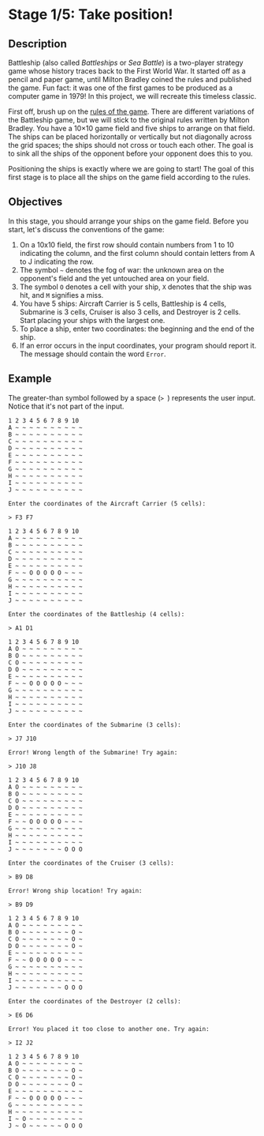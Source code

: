 # Stage 1/5: Take position!
## Description
Battleship (also called <i>Battleships</i> or <i>Sea Battle</i>) is a two-player strategy game whose history traces back to the First World War. It started off as a pencil and paper game, until Milton Bradley coined the rules and published the game. Fun fact: it was one of the first games to be produced as a computer game in 1979! In this project, we will recreate this timeless classic.

First off, brush up on the <a href="https://en.wikipedia.org/wiki/Battleship_(game)">rules of the game</a>. There are different variations of the Battleship game, but we will stick to the original rules written by Milton Bradley. You have a 10×10 game field and five ships to arrange on that field. The ships can be placed horizontally or vertically but not diagonally across the grid spaces; the ships should not cross or touch each other. The goal is to sink all the ships of the opponent before your opponent does this to you.

Positioning the ships is exactly where we are going to start! The goal of this first stage is to place all the ships on the game field according to the rules.

## Objectives
In this stage, you should arrange your ships on the game field. Before you start, let's discuss the conventions of the game:

1. On a 10x10 field, the first row should contain numbers from 1 to 10 indicating the column, and the first column should contain letters from A to J indicating the row.
2. The symbol `~` denotes the fog of war: the unknown area on the opponent's field and the yet untouched area on your field.
3. The symbol `O` denotes a cell with your ship, `X` denotes that the ship was hit, and `M` signifies a miss.
4. You have 5 ships: Aircraft Carrier is 5 cells, Battleship is 4 cells, Submarine is 3 cells, Cruiser is also 3 cells, and Destroyer is 2 cells. Start placing your ships with the largest one.
5. To place a ship, enter two coordinates: the beginning and the end of the ship.
6. If an error occurs in the input coordinates, your program should report it. The message should contain the word `Error`.

## Example
The greater-than symbol followed by a space (`> `) represents the user input. Notice that it's not part of the input.
```
1 2 3 4 5 6 7 8 9 10
A ~ ~ ~ ~ ~ ~ ~ ~ ~ ~
B ~ ~ ~ ~ ~ ~ ~ ~ ~ ~
C ~ ~ ~ ~ ~ ~ ~ ~ ~ ~
D ~ ~ ~ ~ ~ ~ ~ ~ ~ ~
E ~ ~ ~ ~ ~ ~ ~ ~ ~ ~
F ~ ~ ~ ~ ~ ~ ~ ~ ~ ~
G ~ ~ ~ ~ ~ ~ ~ ~ ~ ~
H ~ ~ ~ ~ ~ ~ ~ ~ ~ ~
I ~ ~ ~ ~ ~ ~ ~ ~ ~ ~
J ~ ~ ~ ~ ~ ~ ~ ~ ~ ~

Enter the coordinates of the Aircraft Carrier (5 cells):

> F3 F7

1 2 3 4 5 6 7 8 9 10
A ~ ~ ~ ~ ~ ~ ~ ~ ~ ~
B ~ ~ ~ ~ ~ ~ ~ ~ ~ ~
C ~ ~ ~ ~ ~ ~ ~ ~ ~ ~
D ~ ~ ~ ~ ~ ~ ~ ~ ~ ~
E ~ ~ ~ ~ ~ ~ ~ ~ ~ ~
F ~ ~ O O O O O ~ ~ ~
G ~ ~ ~ ~ ~ ~ ~ ~ ~ ~
H ~ ~ ~ ~ ~ ~ ~ ~ ~ ~
I ~ ~ ~ ~ ~ ~ ~ ~ ~ ~
J ~ ~ ~ ~ ~ ~ ~ ~ ~ ~

Enter the coordinates of the Battleship (4 cells):

> A1 D1

1 2 3 4 5 6 7 8 9 10
A O ~ ~ ~ ~ ~ ~ ~ ~ ~
B O ~ ~ ~ ~ ~ ~ ~ ~ ~
C O ~ ~ ~ ~ ~ ~ ~ ~ ~
D O ~ ~ ~ ~ ~ ~ ~ ~ ~
E ~ ~ ~ ~ ~ ~ ~ ~ ~ ~
F ~ ~ O O O O O ~ ~ ~
G ~ ~ ~ ~ ~ ~ ~ ~ ~ ~
H ~ ~ ~ ~ ~ ~ ~ ~ ~ ~
I ~ ~ ~ ~ ~ ~ ~ ~ ~ ~
J ~ ~ ~ ~ ~ ~ ~ ~ ~ ~

Enter the coordinates of the Submarine (3 cells):

> J7 J10

Error! Wrong length of the Submarine! Try again:

> J10 J8

1 2 3 4 5 6 7 8 9 10
A O ~ ~ ~ ~ ~ ~ ~ ~ ~
B O ~ ~ ~ ~ ~ ~ ~ ~ ~
C O ~ ~ ~ ~ ~ ~ ~ ~ ~
D O ~ ~ ~ ~ ~ ~ ~ ~ ~
E ~ ~ ~ ~ ~ ~ ~ ~ ~ ~
F ~ ~ O O O O O ~ ~ ~
G ~ ~ ~ ~ ~ ~ ~ ~ ~ ~
H ~ ~ ~ ~ ~ ~ ~ ~ ~ ~
I ~ ~ ~ ~ ~ ~ ~ ~ ~ ~
J ~ ~ ~ ~ ~ ~ ~ O O O

Enter the coordinates of the Cruiser (3 cells):

> B9 D8

Error! Wrong ship location! Try again:

> B9 D9

1 2 3 4 5 6 7 8 9 10
A O ~ ~ ~ ~ ~ ~ ~ ~ ~
B O ~ ~ ~ ~ ~ ~ ~ O ~
C O ~ ~ ~ ~ ~ ~ ~ O ~
D O ~ ~ ~ ~ ~ ~ ~ O ~
E ~ ~ ~ ~ ~ ~ ~ ~ ~ ~
F ~ ~ O O O O O ~ ~ ~
G ~ ~ ~ ~ ~ ~ ~ ~ ~ ~
H ~ ~ ~ ~ ~ ~ ~ ~ ~ ~
I ~ ~ ~ ~ ~ ~ ~ ~ ~ ~
J ~ ~ ~ ~ ~ ~ ~ O O O

Enter the coordinates of the Destroyer (2 cells):

> E6 D6

Error! You placed it too close to another one. Try again:

> I2 J2

1 2 3 4 5 6 7 8 9 10
A O ~ ~ ~ ~ ~ ~ ~ ~ ~
B O ~ ~ ~ ~ ~ ~ ~ O ~
C O ~ ~ ~ ~ ~ ~ ~ O ~
D O ~ ~ ~ ~ ~ ~ ~ O ~
E ~ ~ ~ ~ ~ ~ ~ ~ ~ ~
F ~ ~ O O O O O ~ ~ ~
G ~ ~ ~ ~ ~ ~ ~ ~ ~ ~
H ~ ~ ~ ~ ~ ~ ~ ~ ~ ~
I ~ O ~ ~ ~ ~ ~ ~ ~ ~
J ~ O ~ ~ ~ ~ ~ O O O
```
